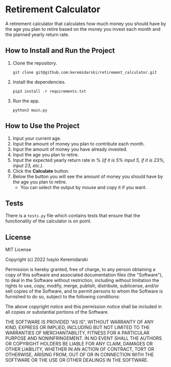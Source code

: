 

# Retirement Calculator

A retirement calculator that calculates how much money you should have by the age you plan to retire based on the money you invest each month and the planned yearly return rate.

## How to Install and Run the Project

1. Clone the repository.
	
	`git clone git@github.com:keremidarski/retirement_calculator.git`

2. Install the dependencies.
	
	`pip3 install -r requirements.txt`

3. Run the app.
	
	`python3 main.py`

## How to Use the Project

1. Input your current age.
2. Input the amount of money you plan to contribute each month.
3. Input the amount of money you have already invested.
4. Input the age you plan to retire.
5. Input the expected yearly return rate in % *(if it is 5% input 5, if it is 23%, input 23, etc.)*.
6. Click the **Calculate** button.
7. Below the button you will see the amount of money you should have by the age you plan to retire.
	- You can select the output by mouse and copy it if you want.

## Tests

There is a `tests.py` file which contains tests that ensure that the functionality of the calculator is on point.

## License

MIT License

Copyright (c) 2022 Ivaylo Keremidarski

Permission is hereby granted, free of charge, to any person obtaining a copy
of this software and associated documentation files (the "Software"), to deal
in the Software without restriction, including without limitation the rights
to use, copy, modify, merge, publish, distribute, sublicense, and/or sell
copies of the Software, and to permit persons to whom the Software is
furnished to do so, subject to the following conditions:

The above copyright notice and this permission notice shall be included in all
copies or substantial portions of the Software.

THE SOFTWARE IS PROVIDED "AS IS", WITHOUT WARRANTY OF ANY KIND, EXPRESS OR
IMPLIED, INCLUDING BUT NOT LIMITED TO THE WARRANTIES OF MERCHANTABILITY,
FITNESS FOR A PARTICULAR PURPOSE AND NONINFRINGEMENT. IN NO EVENT SHALL THE AUTHORS OR COPYRIGHT HOLDERS BE LIABLE FOR ANY CLAIM, DAMAGES OR OTHER LIABILITY, WHETHER IN AN ACTION OF CONTRACT, TORT OR OTHERWISE, ARISING FROM, OUT OF OR IN CONNECTION WITH THE SOFTWARE OR THE USE OR OTHER DEALINGS IN THE SOFTWARE.


